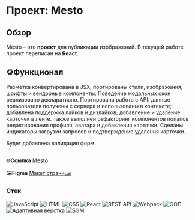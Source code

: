 # Проект: Mesto
## Обзор

Mesto – это **проект** для публикации изображений.
В текущей работе проект переписан на **React**.

## ⚙️Функционал
Разметка конвертирована в JSX, портированы стили, изображения, шрифты и вендорные компоненты. Поведение модальных окон реализовано декларативно.
Портирована работа с API: данные пользователя получены с сервера и использованы в контексте; добавлена поддержка лайков и дизлайков; добавление и удаление карточек в ленте.
Также выполнен рефакторинг компонентов попапов редактирования профиля, аватара и добавления карточки. Сделаны индикаторы загрузки запросов и подтверждение удаления карточки.

Будет добавлена валидация форм.

##

🌐**Ссылка** [Mesto](https://romnyer.github.io/mesto-react/)

🖼**Figma** [Макет страницы](https://www.figma.com/file/bjyvbKKJN2naO0ucURl2Z0/JavaScript.-Sprint-5?node-id=0%3A1)

### Стек
<div>
  <img src="https://img.shields.io/badge/JavaScript-F7DF1E?style=flat-square&logo=JavaScript&logoColor=black" alt="JavaScript" style="display:inline;"/>
  <img src="https://img.shields.io/badge/HTML-E34F26?style=flat-square&logo=HTML5&logoColor=white" alt="HTML" style="display:inline;"/>
  <img src="https://img.shields.io/badge/CSS-1572B6?style=flat-square&logo=CSS3&logoColor=white" alt="CSS" style="display:inline;"/>
  <img src="https://img.shields.io/badge/React-555555?style=flat-square&logo=React&logoColor=61DAFB" alt="React">
  <img src="https://img.shields.io/badge/🔧-REST%20API-black?&style=flat-square&logoColor=white" alt="REST API">
  <img src="https://img.shields.io/badge/Webpack-8DD6F9?style=flat-square&logo=Webpack&logoColor=white" alt="Webpack" style="display:inline;"/>
  <img src="https://img.shields.io/badge/🔧-ООП-black?&style=flat-square&logoColor=white" alt="ООП">
  <img src="https://img.shields.io/badge/🔧-Адаптивная%20вёрстка-black?&style=flat-square&logoColor=white" alt="Адаптивная вёрстка">
  <img src="https://img.shields.io/badge/🔧-БЭМ-black?&style=flat-square&logoColor=white" alt="БЭМ">
</div>
